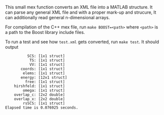 This small mex function converts an XML file into a MATLAB structure. 
It can parse any general XML file and with a proper mark-up and strucure, 
It can additionally read general n-dimensional arrays.

For compilation of the C++ mex file, run `make BOOST=<path>` where `<path>` is 
a path to the Boost library include files.

To run a test and see how `test.xml` gets converted, run `make test`. It should 
output

```
          SCS: [1x1 struct]
           TS: [1x1 struct]
           VV: [1x1 struct]
       coords: [1x1 struct]
        elems: [1x1 struct]
       energy: [12x1 struct]
         free: [1x1 struct]
    hirshfeld: [1x1 struct]
        omega: [1x1 struct]
    overlap_c: [2x2 double]
    overlap_x: [2x2 double]
        rsSCS: [1x1 struct]
Elapsed time is 0.076925 seconds.
```
